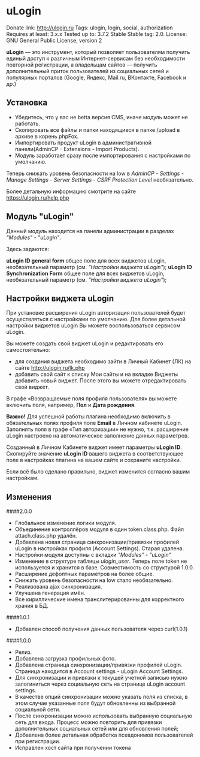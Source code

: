 # uLogin

Donate link: http://ulogin.ru
Tags: ulogin, login, social, authorization
Requires at least: 3.x.x
Tested up to: 3.7.2 Stable
Stable tag: 2.0.
License: GNU General Public License, version 2

**uLogin** — это инструмент, который позволяет пользователям получить единый доступ к различным Интернет-сервисам без необходимости повторной регистрации,
а владельцам сайтов — получить дополнительный приток пользователей из социальных сетей и популярных порталов (Google, Яндекс, Mail.ru, ВКонтакте, Facebook и др.)

## Установка

  - Убедитесь, что у вас не betta версия CMS, иначе модуль может не работать.
  - Скопировать все файлы и папки находящиеся в папке /upload в архиве в корень phpFox.
  - Импортировать продукт uLogin в административной панели(AdminCP - Extensions - Import Products).
  - Модуль заработает сразу после импортирования с настройками по умолчанию.

Теперь снижать уровень безопасности на low в *AdminCP - Settings - Manage Settings - Server Settings - CSRF Protection Level* необязательно.

Более детальную информацию смотрите на сайте https://ulogin.ru/help.php

## Модуль "uLogin"

Данный модуль находится на панели администрации в разделах *"Modules" - "uLogin"*.

Здесь задаются:

**uLogin ID general form** общее поле для всех виджетов uLogin, необязательный параметр (см. *"Настройки виджета uLogin"*);
**uLogin ID Synchronization Form** общее поле для всех виджетов uLogin, необязательный параметр (см. *"Настройки виджета uLogin"*);

## Настройки виджета uLogin

При установке расширения uLogin авторизация пользователей будет осуществляться с настройками по умолчанию.
Для более детальной настройки виджетов uLogin Вы можете воспользоваться сервисом uLogin.

Вы можете создать свой виджет uLogin и редактировать его самостоятельно:

  - для создания виджета необходимо зайти в Личный Кабинет (ЛК) на сайте http://ulogin.ru/lk.php
  - добавить свой сайт к списку Мои сайты и на вкладке Виджеты добавить новый виджет. После этого вы можете отредактировать свой виджет.

В графе «Возвращаемые поля профиля пользователя» вы можете включить поля, например, **Пол** и **Дата рождения**.

**Важно!** Для успешной работы плагина необходимо включить в обязательных полях профиля поле **Еmail** в Личном кабинете uLogin.
Заполнять поля в графе «Тип авторизации» не нужно, т.к. расширение uLogin настроено на автоматическое заполнение данных параметров.

Созданный в Личном Кабинете виджет имеет параметры **uLogin ID**.
Скопируйте значение **uLogin ID** вашего виджета в соответствующее поле в настройках плагина на вашем сайте и сохраните настройки.

Если всё было сделано правильно, виджет изменится согласно вашим настройкам.


## Изменения

####2.0.0
  * Глобальное изменение логики модуля.
  * Oбъединение контроллёров модуля в один token.class.php. Файл attach.class.php удалён.
  * Добавлена новая страница синхронизации/привязки профилей uLogin в настройках профиля (Account Settings). Старая удалена.
  * Настройки модуля доступны с вкладки *"Modules" - "uLogin"*
  * Изменение в структуре таблицы *ulogin_user*. Теперь поле token не используется и хранится в базе. Совместимость со структурой 1.0.0.
  * Расширение дефолтных параметров на более общие.
  * Cнижать уровень безопасности на low стало необязательно.
  * Реализована ajax синхронизация.
  * Улучшена генерация имён.
  * Все кириллические имена транслитерированны для корректного храния в БД.

####1.0.1
  * Добавлен способ получения данных пользователя через curl(1.0.1)

####1.0.0
  * Релиз.
  * Добавлена загрузка профильных фото.
  * Добавлена страница синхронизации/привязки профилей uLogin. Страница находится в Account settings - uLogin Account Settings.
  * Для синхронизации и привязки к текущей учетной записью нужно залогиниться через социальную сеть на странице uLogin account settings.
  * В качестве опций синхронизации можно указать поля из списка, в этом случае указанные поля будут обновленны из выбранной социальной сети.
  * После синхронизации можно использовать выбранную социальную сеть для входа. Процесс можно повторить для привязки дополнительных социальных сетей или для обновления полей;
  * Добавлена более детальная обработка псевдонимов пользователей при регистрации.
  * Исправлен хост сайта при получении токена